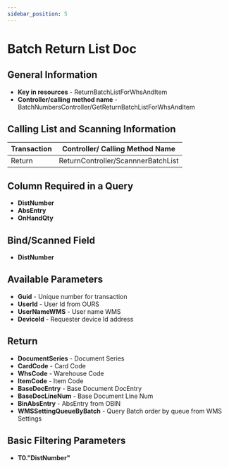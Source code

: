 ```yaml
---
sidebar_position: 5
---
```


# Batch Return List Doc

## General Information

- **Key in resources** - ReturnBatchListForWhsAndItem
- **Controller/calling method name** - BatchNumbersController/GetReturnBatchListForWhsAndItem

## Calling List and Scanning Information

| Transaction | Controller/ Calling Method Name |
| --- | --- |
| Return | ReturnController/ScannnerBatchList |

## Column Required in a Query

- **DistNumber**
- **AbsEntry**
- **OnHandQty**

## Bind/Scanned Field

- **DistNumber**

## Available Parameters

- **Guid** - Unique number for transaction
- **UserId** - User Id from OURS
- **UserNameWMS** - User name WMS
- **DeviceId** - Requester device Id address

## Return

- **DocumentSeries** - Document Series
- **CardCode** - Card Code
- **WhsCode** - Warehouse Code
- **ItemCode** - Item Code
- **BaseDocEntry** - Base Document DocEntry
- **BaseDocLineNum** - Base Document Line Num
- **BinAbsEntry** - AbsEntry from OBIN
- **WMSSettingQueueByBatch** - Query Batch order by queue from WMS Settings

## Basic Filtering Parameters

- **T0."DistNumber"**

